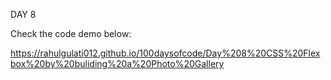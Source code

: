 DAY 8

Check the code demo below:

https://rahulgulati012.github.io/100daysofcode/Day%208%20CSS%20Flexbox%20by%20buliding%20a%20Photo%20Gallery

